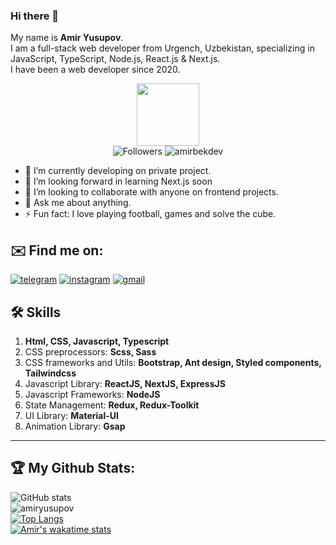### Hi there 👋

My name is **Amir Yusupov**.
<br>
I am a full-stack web developer from Urgench, Uzbekistan, specializing in JavaScript, TypeScript, Node.js, React.js & Next.js.
<br>
I have been a web developer since 2020.

<div id="header" align="center">
  <img src="https://media.giphy.com/media/M9gbBd9nbDrOTu1Mqx/giphy.gif" width="100"/>
 <br />
 <img src="https://img.shields.io/github/followers/amiryusupov?style=social" alt="Followers"/>
 <img src="https://komarev.com/ghpvc/?username=amiryusupov&label=Profile%20views&color=0e75b6&style=flat" alt="amirbekdev" />
</div>

- 🔭 I’m currently developing on private project.
- 🌱 I’m looking forward in learning Next.js soon
- 👯 I’m looking to collaborate with anyone on frontend projects.
- 💬 Ask me about anything.
- ⚡ Fun fact: I love playing football, games and solve the cube.

## ✉️ Find me on:

[![telegram](https://img.shields.io/badge/-@amir-blue?style=for-the-badge&logo=telegram)](https://t.me/amir_yusup0v)
[![instagram](https://img.shields.io/badge/-@amir.yusupov-black?style=for-the-badge&logo=instagram)](https://instagram.com/amiryusupov.070)
[![gmail](https://img.shields.io/badge/-@amir-white?style=for-the-badge&logo=gmail)](mailto:amiryusupov.070@gmail.com)

## 🛠 Skills

1. **Html, CSS, Javascript, Typescript**
2. CSS preprocessors: **Scss, Sass**
3. CSS frameworks and Utils: **Bootstrap, Ant design, Styled components, Tailwindcss**
4. Javascript Library: **ReactJS, NextJS, ExpressJS**
5. Javascript Frameworks: **NodeJS**
6. State Management: **Redux, Redux-Toolkit**
7. UI Library: **Material-UI**
8. Animation Library: **Gsap**

---

## 🏆 My Github Stats:
![GitHub stats](https://github-readme-stats.vercel.app/api?username=amiryusupov&show_icons=true&theme=tokyonight&line_height=26&hide=css)
<br>
<img align="center" src="https://github-readme-streak-stats.herokuapp.com/?user=amiryusupov&theme=dark" alt="amiryusupov" />
<br>
[![Top Langs](https://github-readme-stats.vercel.app/api/top-langs/?username=amiryusupov&layout=compact&theme=vision-friendly-dark&line_height=40&hide=css)](https://github.com/anuraghazra/github-readme-stats)
<br/>
[![Amir's wakatime stats](https://github-readme-stats.vercel.app/api/wakatime?username=@amiryusupov&theme=dark)](https://github.com/anuraghazra/github-readme-stats)
